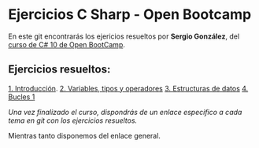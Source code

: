 # Ejercicios C Sharp - Open Bootcamp

En este git encontrarás los ejericios resueltos por **Sergio González**, del [curso de C# 10 de Open BootCamp](https://campus.open-bootcamp.com/cursos/17).

## Ejercicios resueltos:

[1. Introducción](https://github.com/seder111/ob-csharp-training/tree/main/1.%20Introducci%C3%B3n).
[2. Variables, tipos y operadores](https://github.com/seder111/ob-csharp-training/tree/main/2.%20Variables%2C%20Tipos%2C%20Operadores)
[3. Estructuras de datos](https://github.com/seder111/ob-csharp-training/tree/main/3.%20Estructuras%20de%20Datos)
[4. Bucles 1](https://github.com/seder111/ob-csharp-training/tree/main/4.%20bucles%201)

_Una vez finalizado el curso, dispondrás de un enlace especifico a cada tema en git con los ejercicios resueltos._

Mientras tanto disponemos del enlace general.
